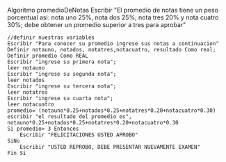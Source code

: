 Algoritmo promedioDeNotas
	Escribir "El promedio de notas tiene un peso porcentual asi: nota uno 25%, nota dos 25%; nota tres 20% y nota cuatro 30%; debe obtener un promedio superior a tres para aprobar"
	
	//definir nuestras variables
	Escribir "Para conocer su promedio ingrese sus notas a continuacion"
	Definir notauno, notados, notatres,notacuatro, resultado Como real;
	Definir promedio Como REAL
	Escribir "ingrese su primera nota";
	leer notauno
	Escribir "ingrese su segunda nota";
	leer notados
	Escribir "ingrese su tercera nota";
	leer notatres
	Escribir "ingrese su cuarta nota";
	leer notacuatro
	promedio= (notauno*0.25+notados*0.25+notatres*0.20+notacuatro*0.30)
	escribir "el resultado del promedio es",  notauno*0.25+notados*0.25+notatres*0.20+notacuatro*0.30
	Si promedio> 3 Entonces
		Escribir "FELICITACIONES USTED APROBO"
	SiNo
		Escribir "USTED REPROBO, DEBE PRESENTAR NUEVAMENTE EXAMEN"
	Fin Si

